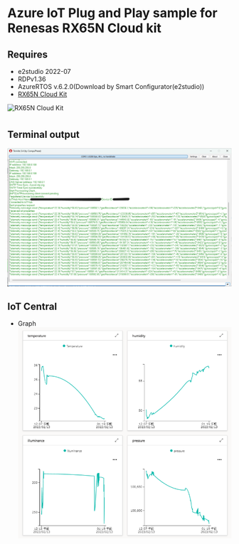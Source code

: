 # Azure IoT Plug and Play sample for Renesas RX65N Cloud kit
## Requires
* e2studio 2022-07
* RDPv1.36
* AzureRTOS v.6.2.0(Download by Smart Configurator(e2studio))
* [RX65N Cloud Kit](https://www.renesas.com/us/en/products/microcontrollers-microprocessors/rx-32-bit-performance-efficiency-mcus/rx65n-cloud-kit-renesas-rx65n-cloud-kit) 

![RX65N Cloud Kit ](https://learn.microsoft.com/en-us/azure/iot-develop/media/quickstart-devkit-renesas-rx65n-cloud-kit/renesas-rx65n.jpg)

# 

## Terminal output
<img src="./image/terminal.png">

## IoT Central
* Graph 
![IoT Central Graph](./image/IoTCentral_graph.png)